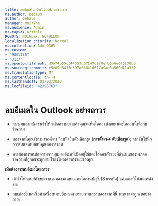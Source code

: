 ```yaml
---
title: ลบอีเมลใน Outlook อย่างถาวร
ms.author: pebaum
author: pebaum
manager: mnirkhe
ms.audience: Admin
ms.topic: article
ROBOTS: NOINDEX, NOFOLLOW
localization_priority: Normal
ms.collection: Adm_O365
ms.custom:
- "9001176"
- "3137"
ms.openlocfilehash: d9b74b39c344559c87147d9f8efb6b6e6f8238b3
ms.sourcegitcommit: e5e09d841fe397a6f841d617a9ae0a560d41a3f2
ms.translationtype: MT
ms.contentlocale: th-TH
ms.lasthandoff: 03/03/2020
ms.locfileid: "42395763"
---
```

# <a name="permanently-delete-an-email-in-outlook"></a>ลบอีเมลใน Outlook อย่างถาวร

- จากมุมมองกล่องขาเข้าให้กดข้อความยาวแล้วคุณจะเห็นไอคอนถังขยะ แตะไอคอนนี้เพื่อลบข้อความ

- นอกจากนี้คุณยังสามารถตั้งค่า "ลบ" เป็นตัวเลือกรูด (**การตั้งค่า-> ตัวเลือกรูด**); จากนั้นใช้นิ้วกวาดบนจดหมายที่คุณต้องการลบ 

- หากต้องการลบข้อความจากมุมมองอีเมลที่เปิดอยู่ให้แตะไอคอนถังขยะที่ด้านบนของหน้าจอ ข้อความที่ถูกลบจะถูกย้ายไปยังโฟลเดอร์ถังขยะของคุณ 

**เมื่อต้องการลบอีเมลโดยถาวร**

- เข้าถึงโฟลเดอร์ถังขยะจากมุมมองจดหมายแตะไอคอนบัญชี (3 บรรทัด) แล้วแตะที่โฟลเดอร์ถังขยะ

- ลบแต่ละอีเมลหรือทำเครื่องหมายอีเมลหลายรายการและลบออกจากที่นี่ พวกเขาจะถูกลบอย่างถาวร